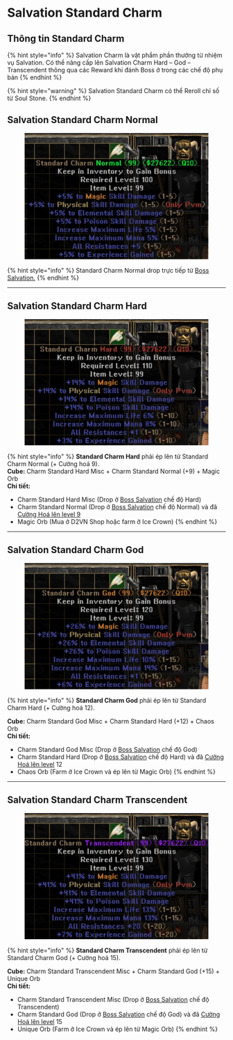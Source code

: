 # Salvation Standard Charm

## Thông tin Standard Charm

{% hint style="info" %}
Salvation Charm là vật phẩm phần thưởng từ nhiệm vụ Salvation. Có thể nâng cấp lên Salvation Charm Hard – God – Transcendent thông qua các Reward khi đánh Boss ở trong các chế độ phụ bản
{% endhint %}

{% hint style="warning" %}
Salvation Standard Charm có thể Reroll chỉ số từ Soul Stone.
{% endhint %}

## **Salvation Standard Charm Normal**

<figure><img src="../../../.gitbook/assets/image (1).png" alt="" width="456"><figcaption></figcaption></figure>

{% hint style="info" %}
Standard Charm Normal drop trực tiếp từ [Boss Salvation.](../../../wiki/advanced-quests/salvation-tower.md)&#x20;
{% endhint %}



***

## **Salvation Standard Charm Hard**

<figure><img src="../../../.gitbook/assets/image (1) (1).png" alt="" width="456"><figcaption></figcaption></figure>

{% hint style="info" %}
**Standard Charm Hard** phải ép lên từ Standard Charm Normal (+ Cường hoá 9).\
**Cube:** Charm Standard Hard Misc + Charm Standard Normal (+9) + Magic Orb\
**Chi tiết:**

* Charm Standard Hard Misc (Drop ở [Boss Salvation](../../../wiki/advanced-quests/salvation-tower.md) chế độ Hard)
* Charm Standard Normal (Drop ở [Boss Salvation](../../../wiki/advanced-quests/salvation-tower.md) chế độ Normal) và đã [Cường Hoá lên level 9](cuong-hoa.md)
* Magic Orb (Mua ở D2VN Shop hoặc farm ở Ice Crown)
{% endhint %}



***

## **Salvation Standard Charm God**

<figure><img src="../../../.gitbook/assets/image (2).png" alt="" width="456"><figcaption></figcaption></figure>

{% hint style="info" %}
**Standard Charm God** phải ép lên từ Standard Charm Hard (+ Cường hoá 12).

**Cube:** Charm Standard God Misc + Charm Standard Hard (+12) + Chaos Orb\
**Chi tiết:**

* Charm Standard God Misc (Drop ở [Boss Salvation](../../../wiki/advanced-quests/salvation-tower.md) chế độ God)
* Charm Standard Hard (Drop ở [Boss Salvation](../../../wiki/advanced-quests/salvation-tower.md) chế độ Hard) và đã [Cường Hoá lên level](cuong-hoa.md) 12
* Chaos Orb (Farm ở Ice Crown và ép lên từ Magic Orb)
{% endhint %}



***

## **Salvation Standard Charm Transcendent**

<figure><img src="../../../.gitbook/assets/image (3).png" alt="" width="456"><figcaption></figcaption></figure>

{% hint style="info" %}
**Standard Charm Transcendent** phải ép lên từ Standard Charm God (+ Cường hoá 15).

**Cube:** Charm Standard Transcendent Misc + Charm Standard God (+15) + Unique Orb\
**Chi tiết:**

* Charm Standard Transcendent Misc (Drop ở [Boss Salvation](../../../wiki/advanced-quests/salvation-tower.md) chế độ Transcendent)
* Charm Standard God (Drop ở [Boss Salvation](../../../wiki/advanced-quests/salvation-tower.md) chế độ God) và đã [Cường Hoá lên level](cuong-hoa.md) 15
* Unique Orb (Farm ở Ice Crown và ép lên từ Magic Orb)
{% endhint %}
